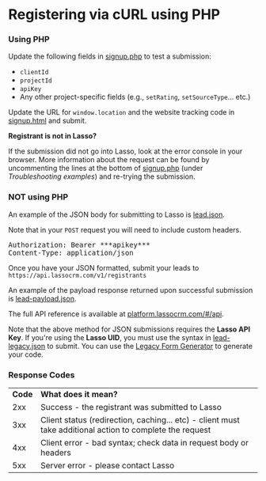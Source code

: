 <h1>Registering via cURL using PHP</h1>

<h3><a name="using-php">Using PHP</a></h3>
<p>Update the following fields in <a href="https://github.com/eci-lasso/single-project-form/blob/master/signup.php" target="_blank">signup.php</a> to test a submission:</p>
<ul>
<li><code>clientId</code></li>
<li><code>projectId</code></li>
<li><code>apiKey</code></li>
<li>Any other project-specific fields (e.g., <code>setRating</code>, <code>setSourceType</code>... etc.)</li>
</ul>
<p> Update the URL for <code>window.location</code> and the website tracking code in <a href="https://github.com/eci-lasso/single-project-form/blob/master/signup.html" target="_blank">signup.html</a> and submit.</p>

<p><b>Registrant is not in Lasso?</b></p>
<p>If the submission did not go into Lasso, look at the error console in your browser. More information about the request can be found by uncommenting the lines at the bottom of <a href="https://github.com/eci-lasso/single-project-form/blob/master/signup.php" target="_blank">signup.php</a> (under <i>Troubleshooting examples</i>) and re-trying the submission.</p>

<h3><a name="not-using-php">NOT using PHP</a></h3>
<p>An example of the JSON body for submitting to Lasso is <a href="https://github.com/eci-lasso/single-project-form/blob/master/lead.json" target="_blank">lead.json</a>.</p>

<p>Note that in your <code>POST</code> request you will need to include custom headers.</p>

<pre>Authorization: Bearer ***apikey***<br />Content-Type: application/json</pre>

<p>Once you have your JSON formatted, submit your leads to <code>https://api.lassocrm.com/v1/registrants</code></p>

<p>An example of the payload response returned upon successful submission is <a href="https://github.com/eci-lasso/single-project-form/blob/master/lead-payload.json">lead-payload.json</a>.</p>

<p>The full API reference is available at <a href="https://platform.lassocrm.com/#/api" target="_blank">platform.lassocrm.com/#/api</a>.</p>

<p>Note that the above method for JSON submissions requires the <b>Lasso API Key</b>. If you're using the <b>Lasso UID</b>, you must use the syntax in <a href="https://github.com/eci-lasso/single-project-form/blob/master/lead-legacy.json" target="_blank">lead-legacy.json</a> to submit. You can use the <a href="http://app.lassocrm.com/registrant_signup/help" target="_blank">Legacy Form Generator</a> to generate your code.</p>

<h3><a name="response-codes">Response Codes</a></h3>
<table>
<tr>
<td><b>Code</b></td>
<td><b>What does it mean?</b></td>
</tr>
<tr>
<td>2xx</td>
<td>Success - the registrant was submitted to Lasso</td>
</tr>
<tr>
<td>3xx</td>
<td>Client status (redirection, caching... etc) - client must take additional action to complete the request</td>
</tr>
<tr>
<td>4xx</td>
<td>Client error - bad syntax; check data in request body or headers</td>
</tr>
<tr>
<td>5xx</td>
<td>Server error - please contact Lasso</td>
</tr>
</table>
